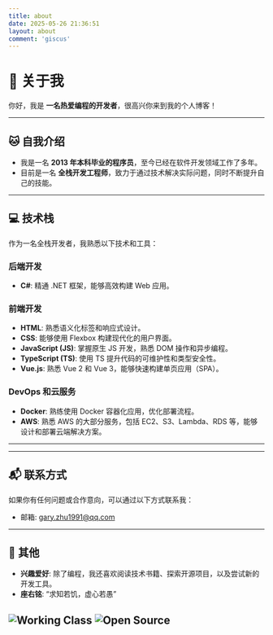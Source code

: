 ```yaml
---
title: about
date: 2025-05-26 21:36:51
layout: about
comment: 'giscus'
---
```


# 👋 关于我

你好，我是 **一名热爱编程的开发者**，很高兴你来到我的个人博客！

---

## 🐱 自我介绍

- 我是一名 **2013 年本科毕业的程序员**，至今已经在软件开发领域工作了多年。
- 目前是一名 **全栈开发工程师**，致力于通过技术解决实际问题，同时不断提升自己的技能。

---

## 💻 技术栈

作为一名全栈开发者，我熟悉以下技术和工具：

### 后端开发
- **C#**: 精通 .NET 框架，能够高效构建 Web 应用。

### 前端开发
- **HTML**: 熟悉语义化标签和响应式设计。
- **CSS**: 能够使用 Flexbox 构建现代化的用户界面。
- **JavaScript (JS)**: 掌握原生 JS 开发，熟悉 DOM 操作和异步编程。
- **TypeScript (TS)**: 使用 TS 提升代码的可维护性和类型安全性。
- **Vue.js**: 熟悉 Vue 2 和 Vue 3，能够快速构建单页应用（SPA）。

### DevOps 和云服务
- **Docker**: 熟练使用 Docker 容器化应用，优化部署流程。
- **AWS**: 熟悉 AWS 的大部分服务，包括 EC2、S3、Lambda、RDS 等，能够设计和部署云端解决方案。

---

<!-- ## 🚀 项目经验

虽然这里没有列出具体的项目，但我会在未来更新一些个人项目的介绍和代码。如果你对某些技术感兴趣，欢迎关注我的仓库动态！ -->

---

## 📬 联系方式

如果你有任何问题或合作意向，可以通过以下方式联系我：
- 邮箱: gary.zhu1991@qq.com

---

## 🌟 其他

- **兴趣爱好**: 除了编程，我还喜欢阅读技术书籍、探索开源项目，以及尝试新的开发工具。
- **座右铭**: “求知若饥，虚心若愚”
  
![Working Class](https://img.shields.io/badge/-Working%20Class-blue)
![Open Source](https://img.shields.io/badge/-Open%20Source-brightgreen)
---